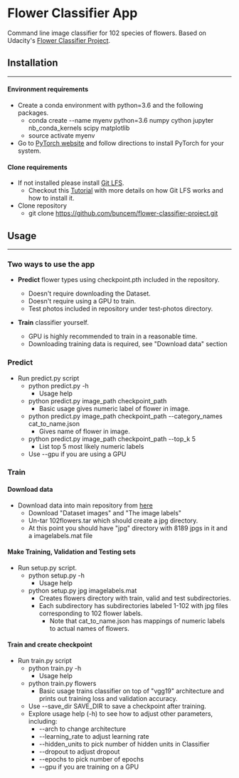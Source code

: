 # Flower Classifier App


Command line image classifier for 102 species of flowers. Based on Udacity's [Flower Classifier Project](https://github.com/udacity/aipnd-project.git).

## Installation
--------------------

#### Environment requirements

* Create a conda environment with python=3.6 and the following packages.
    * conda create --name myenv python=3.6 numpy cython jupyter nb_conda_kernels scipy matplotlib
    * source activate myenv
* Go to [PyTorch website](https://pytorch.org/) and follow directions to install PyTorch for your system.

#### Clone requirements

* If not installed please install [Git LFS](https://git-lfs.github.com).
    * Checkout this [Tutorial](https://www.atlassian.com/git/tutorials/git-lfs) with more details on how Git LFS works and how to install it.
* Clone repository
    * git clone https://github.com/buncem/flower-classifier-project.git

## Usage
------------------------

### Two ways to use the app

* **Predict** flower types using checkpoint.pth included in the repository.
    * Doesn't require downloading the Dataset.
    * Doesn't require using a GPU to train.
    * Test photos included in repository under test-photos directory.

* __Train__ classifier yourself.
    * GPU is highly recommended to train in a reasonable time.
    * Downloading training data is required, see "Download data" section


### Predict

* Run predict.py script
    * python predict.py -h
        * Usage help
    * python predict.py image_path checkpoint_path
        * Basic usage gives numeric label of flower in image.
    * python predict.py image_path checkpoint_path --category_names cat_to_name.json
        * Gives name of flower in image.
    * python predict.py image_path checkpoint_path --top_k 5
        * List top 5 most likely numeric labels
    * Use --gpu if you are using a GPU

### Train


#### Download data

* Download data into main repository from [here](http://www.robots.ox.ac.uk/~vgg/data/flowers/102/index.html)
    * Download "Dataset images" and "The image labels"
    * Un-tar 102flowers.tar which should create a jpg directory.
    * At this point you should have "jpg" directory with 8189 jpgs in it and a imagelabels.mat file

#### Make Training, Validation and Testing sets

* Run setup.py script.
    * python setup.py -h
        * Usage help
    * python setup.py jpg imagelabels.mat
        * Creates flowers directory with train, valid and test subdirectories.
        * Each subdirectory has subdirectories labeled 1-102 with jpg files corresponding to 102 flower labels.
            * Note that cat_to_name.json has mappings of numeric labels to actual names of flowers.

#### Train and create checkpoint

* Run train.py script
    * python train.py -h
        * Usage help
    * python train.py flowers
        * Basic usage trains classifier on top of "vgg19" architecture and prints out training loss and validation accuracy.
    * Use --save_dir SAVE_DIR to save a checkpoint after training.
    * Explore usage help (-h) to see how to adjust other parameters, including:
        * --arch to change architecture
        * --learning_rate to adjust learning rate
        * --hidden_units to pick number of hidden units in Classifier
        * --dropout to adjust dropout
        * --epochs to pick number of epochs
        * --gpu if you are training on a GPU
